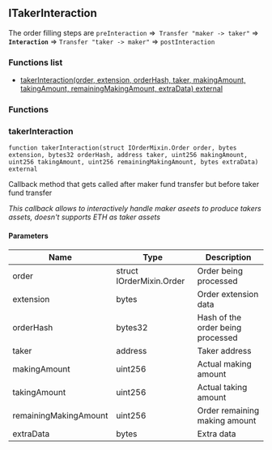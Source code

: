 
## ITakerInteraction

The order filling steps are `preInteraction` =>` Transfer "maker -> taker"` => **`Interaction`** => `Transfer "taker -> maker"` => `postInteraction`

### Functions list
- [takerInteraction(order, extension, orderHash, taker, makingAmount, takingAmount, remainingMakingAmount, extraData) external](#takerinteraction)

### Functions
### takerInteraction

```solidity
function takerInteraction(struct IOrderMixin.Order order, bytes extension, bytes32 orderHash, address taker, uint256 makingAmount, uint256 takingAmount, uint256 remainingMakingAmount, bytes extraData) external
```
Callback method that gets called after maker fund transfer but before taker fund transfer

_This callback allows to interactively handle maker aseets to produce takers assets, doesn't supports ETH as taker assets_

#### Parameters

| Name | Type | Description |
| ---- | ---- | ----------- |
| order | struct IOrderMixin.Order | Order being processed |
| extension | bytes | Order extension data |
| orderHash | bytes32 | Hash of the order being processed |
| taker | address | Taker address |
| makingAmount | uint256 | Actual making amount |
| takingAmount | uint256 | Actual taking amount |
| remainingMakingAmount | uint256 | Order remaining making amount |
| extraData | bytes | Extra data |

